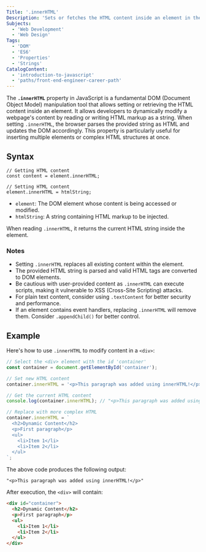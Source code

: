 ```yaml
---
Title: '.innerHTML'
Description: 'Sets or fetches the HTML content inside an element in the DOM.'
Subjects:
  - 'Web Development'
  - 'Web Design'
Tags:
  - 'DOM'
  - 'ES6'
  - 'Properties'
  - 'Strings'
CatalogContent:
  - 'introduction-to-javascript'
  - 'paths/front-end-engineer-career-path'
---
```


The **`.innerHTML`** property in JavaScript is a fundamental DOM (Document Object Model) manipulation tool that allows setting or retrieving the HTML content inside an element. It allows developers to dynamically modify a webpage's content by reading or writing HTML markup as a string. When setting `.innerHTML`, the browser parses the provided string as HTML and updates the DOM accordingly. This property is particularly useful for inserting multiple elements or complex HTML structures at once.

## Syntax

```pseudo
// Getting HTML content
const content = element.innerHTML;

// Setting HTML content
element.innerHTML = htmlString;
```

- `element`: The DOM element whose content is being accessed or modified.
- `htmlString`: A string containing HTML markup to be injected.

When reading `.innerHTML`, it returns the current HTML string inside the element.

### Notes

- Setting `.innerHTML` replaces all existing content within the element.
- The provided HTML string is parsed and valid HTML tags are converted to DOM elements.
- Be cautious with user-provided content as `.innerHTML` can execute scripts, making it vulnerable to XSS (Cross-Site Scripting) attacks.
- For plain text content, consider using `.textContent` for better security and performance.
- If an element contains event handlers, replacing `.innerHTML` will remove them. Consider `.appendChild()` for better control.

## Example

Here's how to use `.innerHTML` to modify content in a `<div>`:

```js
// Select the <div> element with the id 'container'
const container = document.getElementById('container');

// Set new HTML content
container.innerHTML = '<p>This paragraph was added using innerHTML!</p>';

// Get the current HTML content
console.log(container.innerHTML); // "<p>This paragraph was added using innerHTML!</p>"

// Replace with more complex HTML
container.innerHTML = `
  <h2>Dynamic Content</h2>
  <p>First paragraph</p>
  <ul>
    <li>Item 1</li>
    <li>Item 2</li>
  </ul>
`;
```

The above code produces the following output:

```shell
"<p>This paragraph was added using innerHTML!</p>"
```

After execution, the `<div>` will contain:

```html
<div id="container">
  <h2>Dynamic Content</h2>
  <p>First paragraph</p>
  <ul>
    <li>Item 1</li>
    <li>Item 2</li>
  </ul>
</div>
```
